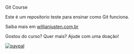 Git Course

Este é um repositorio teste para ensinar como  Git funciona.

Saiba mais em [willianjusten.com.br](http://willainjusten.com.br)

Gostou do curso? Quer mais? Ajude com uma doação!

[![paypal](https://www.paypalobjects.com/en/US/i/btn/btn_donateCC_LG.gif)](https://www.paypal.com/cgi-bin/webscr?cmd=_s-xclick&hosted_button_id=UTMFZUHX6EUGE)
